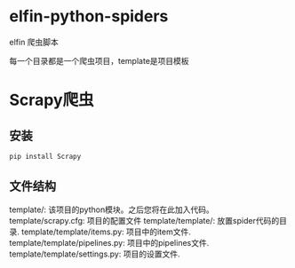 # elfin-python-spiders

elfin 爬虫脚本

每一个目录都是一个爬虫项目，template是项目模板

# Scrapy爬虫

## 安装

```js
pip install Scrapy
```

## 文件结构

template/: 该项目的python模块。之后您将在此加入代码。
template/scrapy.cfg: 项目的配置文件
template/template/: 放置spider代码的目录.
template/template/items.py: 项目中的item文件.
template/template/pipelines.py: 项目中的pipelines文件.
template/template/settings.py: 项目的设置文件.